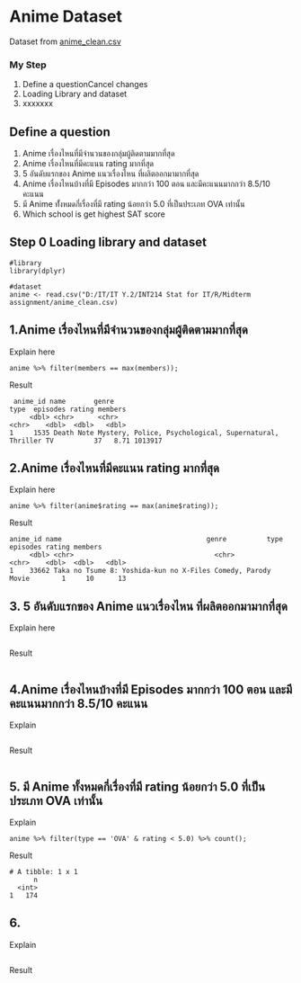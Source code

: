 # Anime Dataset

Dataset from [anime_clean.csv](./anime_clean.csv)


### My Step
1. Define a questionCancel changes
2. Loading Library and dataset
3. xxxxxxx

## Define a question

1. Anime เรื่องไหนที่มีจำนวนของกลุ่มผู้ติดตามมากที่สุด
2. Anime เรื่องไหนที่มีคะแนน rating มากที่สุด
3. 5 อันดับแรกของ Anime แนวเรื่องไหน ที่ผลิตออกมามากที่สุด
4. Anime เรื่องไหนบ้างที่มี Episodes มากกว่า 100 ตอน และมีคะแนนมากกว่า 8.5/10 คะแนน
5. มี Anime ทั้่งหมดกี่เรื่องที่มี rating น้อยกว่า 5.0 ที่เป็นประเภท OVA เท่านั้น
6. Which school is get highest SAT score 


## Step 0 Loading library and dataset

```
#library
library(dplyr)

#dataset
anime <- read.csv("D:/IT/IT Y.2/INT214 Stat for IT/R/Midterm assignment/anime_clean.csv)
```

## 1.Anime เรื่องไหนที่มีจำนวนของกลุ่มผู้ติดตามมากที่สุด

Explain here

```
anime %>% filter(members == max(members));
```

Result

```
 anime_id name       genre                                                  type  episodes rating members
     <dbl> <chr>      <chr>                                                  <chr>    <dbl>  <dbl>   <dbl>
1     1535 Death Note Mystery, Police, Psychological, Supernatural, Thriller TV          37   8.71 1013917
```


## 2.Anime เรื่องไหนที่มีคะแนน rating มากที่สุด

Explain here
```
anime %>% filter(anime$rating == max(anime$rating));
```
Result
```
anime_id name                                    genre          type  episodes rating members
     <dbl> <chr>                                   <chr>          <chr>    <dbl>  <dbl>   <dbl>
1    33662 Taka no Tsume 8: Yoshida-kun no X-Files Comedy, Parody Movie        1     10      13
```


## 3. 5 อันดับแรกของ Anime แนวเรื่องไหน ที่ผลิตออกมามากที่สุด

Explain here
```

```
Result
```

```

## 4.Anime เรื่องไหนบ้างที่มี Episodes มากกว่า 100 ตอน และมีคะแนนมากกว่า 8.5/10 คะแนน
Explain
```

```
Result
```

```

## 5. มี Anime ทั้งหมดกี่เรื่องที่มี rating น้อยกว่า 5.0 ที่เป็นประเภท OVA เท่านั้น
Explain
```
anime %>% filter(type == 'OVA' & rating < 5.0) %>% count();
```
Result
```
# A tibble: 1 x 1
      n
  <int>
1   174
```

## 6.
Explain
```

```
Result
```

```


